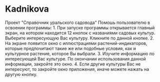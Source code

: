 # Kadnikova
Проект "Справочник уральского садовода"
Помошь пользователю в освоении программы:
    1. При запуске программы открывается главный экран, на котором находится 12 кнопок 
с названиями садовых культур. Выберите интересующую Вас культуру. Кликните по данной 
кнопке.
    2. На экране появится окно с иллюстрациями растений-индикаторов, которые предпочитают
такие же или подобные условия, как и культурное растение, которое Вы выбрали.
    3. Изучите информацию по интересующей Вас культуре. По окончании использования 
данной информации, закройте это окно.
    4. Если другие культуры Вас не интересуют, то закройте окно приложения, иначе можете 
нажать на другую кнопку.
